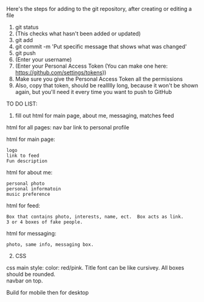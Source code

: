 Here's the steps for adding to the git repository, after creating or editing a file
1. git status 
2. (This checks what hasn't been added or updated)
2. git add <filename>
3. git commit -m 'Put specific message that shows what was changed'
4. git push 
5. (Enter your username) 
6. (Enter your Personal Access Token (You can make one here: https://github.com/settings/tokens))
7. Make sure you give the Personal Access Token all the permissions
8. Also, copy that token, should be reallllly long, because it won't be shown again, but you'll 
            need it every time you want to push to GitHub





TO DO LIST:

1. fill out html for main page, about me, messaging, matches feed

html for all pages:
nav bar
link to personal profile


html for main page:

    logo
    link to feed
    Fun description


html for about me:

    personal photo
    personal informatoin
    music preference



html for feed:


    Box that contains photo, interests, name, ect.  Box acts as link.
    3 or 4 boxes of fake people.


html for messaging:

    photo, same info, messaging box.


2. CSS


css main style:
color: red/pink.  Title font can be like cursivey.  All boxes should be rounded.  
navbar on top.  

Build for mobile then for desktop

